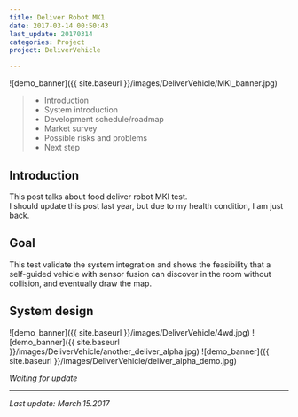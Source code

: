 ```yaml
---
title: Deliver Robot MK1
date: 2017-03-14 00:50:43
last_update: 20170314
categories: Project
project: DeliverVehicle

---
```


![demo_banner]({{ site.baseurl }}/images/DeliverVehicle/MKI_banner.jpg)

>* Introduction
>* System introduction
>* Development schedule/roadmap
>* Market survey
>* Possible risks and problems
>* Next step

## Introduction
This post talks about food deliver robot MKI test.  
I should update this post last year, but due to my health condition, I am just back.

## Goal  
This test validate the system integration and shows the feasibility that a self-guided vehicle with sensor fusion can discover in the room without collision, and eventually draw the map. 


## System design 
![demo_banner]({{ site.baseurl }}/images/DeliverVehicle/4wd.jpg)
![demo_banner]({{ site.baseurl }}/images/DeliverVehicle/another_deliver_alpha.jpg)
![demo_banner]({{ site.baseurl }}/images/DeliverVehicle/deliver_alpha_demo.jpg)
 
*Waiting for update*

---
*Last update: March.15.2017*